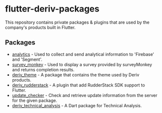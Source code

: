 # flutter-deriv-packages
This repository contains private packages & plugins that are used by the company's products built in Flutter.

## Packages

* [analytics](./packages/analytics) - Used to collect and send analytical information to 'Firebase' and 'Segment'.
* [survey_monkey](./packages/survey_monkey) - Used to display a survey provided by surveyMonkey and returns completion results.
* [deriv_theme](./packages/deriv_theme) - A package that contains the theme used by Deriv products.
* [deriv_rudderstack](./packages/deriv_rudderstack) - A plugin that add RudderStack SDK support to Flutter.
* [update_checker](./packages/update_checker) - Check and retrieve update information from the server for the given package.
* [deriv_technical_analysis](./packages/deriv_technical_analysis) - A Dart package for Technical Analysis.